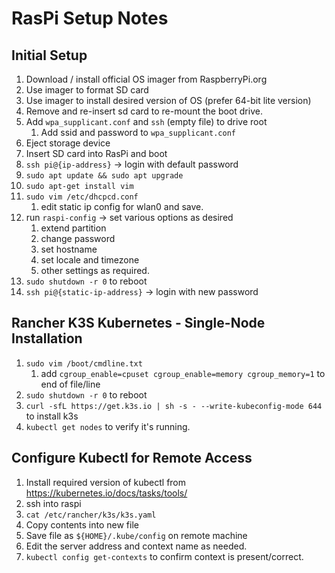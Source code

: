 # RasPi Setup Notes 
 
## Initial Setup
1. Download / install official OS imager from RaspberryPi.org
1. Use imager to format SD card
1. Use imager to install desired version of OS (prefer 64-bit lite version)
1. Remove and re-insert sd card to re-mount the boot drive.
1. Add `wpa_supplicant.conf` and `ssh` (empty file) to drive root
    1. Add ssid and password to `wpa_supplicant.conf`
1. Eject storage device
1. Insert SD card into RasPi and boot
1. `ssh pi@{ip-address}` -> login with default password
1. `sudo apt update && sudo apt upgrade`
1. `sudo apt-get install vim`
1. `sudo vim /etc/dhcpcd.conf` 
    1. edit static ip config for wlan0 and save. 
1. run `raspi-config` -> set various options as desired 
    1. extend partition
    1. change password
    1. set hostname
    1. set locale and timezone
    1. other settings as required. 
1. `sudo shutdown -r 0` to reboot 
1. `ssh pi@{static-ip-address}` -> login with new password

## Rancher K3S Kubernetes - Single-Node Installation
1. `sudo vim /boot/cmdline.txt`
    1. add `cgroup_enable=cpuset cgroup_enable=memory cgroup_memory=1` to end of file/line
1. `sudo shutdown -r 0` to reboot
1. `curl -sfL https://get.k3s.io | sh -s - --write-kubeconfig-mode 644` to install k3s
1. `kubectl get nodes` to verify it's running.

## Configure Kubectl for Remote Access
1. Install required version of kubectl from https://kubernetes.io/docs/tasks/tools/
1. ssh into raspi
1. `cat /etc/rancher/k3s/k3s.yaml`
1. Copy contents into new file
1. Save file as `${HOME}/.kube/config` on remote machine
1. Edit the server address and context name as needed. 
1. `kubectl config get-contexts` to confirm context is present/correct.